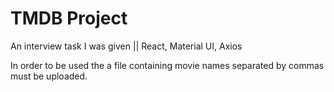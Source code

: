 # TMDB Project

An interview task I was given || React, Material UI, Axios

In order to be used the a file containing movie names separated by commas must be uploaded.

